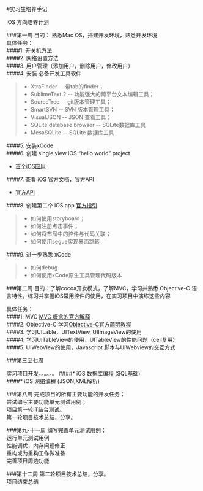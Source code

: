 #实习生培养手记

iOS 方向培养计划

###第一周
目的： 熟悉Mac OS，搭建开发环境，熟悉开发环境  
具体任务：  
####1.	开关机方法  
####2.	网络设置方法  
####3.	用户管理（添加用户，删除用户，修改用户）  
####4.	安装 必备开发工具软件   
>	* XtraFinder -- 带tab的finder；  
>	* SublimeText 2 -- 功能强大的跨平台文本编辑工具；  
>	* SourceTree -- git版本管理工具；   
>	* SmartSVN -- SVN 版本管理工具；  
>	* VisualJSON -- JSON 查看工具；  
>	* SQLite database browser -- SQLite数据库工具 
>	* MesaSQLite -- SQLite 数据库工具
	
	
####5.	安装xCode  
####6.	创建 single view iOS “hello world” project
* [首个iOS应用](https://developer.apple.com/library/ios/referencelibrary/GettingStarted/RoadMapiOSCh/chapters/RM_YourFirstApp_iOS/Articles/00_Introduction.html)   

####7.	查看 iOS 官方文档，官方API   
* [官方API](https://developer.apple.com/library/ios/navigation/#section=Resource%20Types&topic=Reference)  

####8.	创建第二个 iOS app [官方指引](https://developer.apple.com/library/ios/referencelibrary/GettingStarted/RoadMapiOS/DesignPatterns.html)  

>	* 如何使用storyboard；  
>	* 如何注册点击事件；  
>	* 如何将布局中的控件与代码关联；  
>	* 如何使用segue实现界面跳转  
	
####9.	进一步熟悉 xCode   
>	* 如何debug  
>	* 如何使用xCode原生工具管理代码版本  
		
###第二周
目的：了解cocoa开发模式，了解MVC，学习并熟悉 Objective-C 语言特性，练习并掌握iOS常用控件的使用，在实习项目中演练这些内容

具体任务：  
####1. MVC   [MVC 概念的官方解释](https://developer.apple.com/library/ios/documentation/General/Conceptual/CocoaEncyclopedia/Introduction/Introduction.html)  
####2. Objective-C 学习[Objective-C官方简明教程](https://developer.apple.com/library/ios/referencelibrary/GettingStarted/RoadMapiOSCh/chapters/WriteObjective-CCode/WriteObjective-CCode/WriteObjective-CCode.html)  
####3. 学习UILable，UITextView, UIImageView的使用  
####4. 学习UITableView的使用，UITableView的性能问题（cell复用）  
####5. UIWebView的使用，Javascript 脚本与UIWebview的交互方式
	
###第三至七周

实习项目开发。。。。。。
####* iOS 数据库编程 (SQL基础)  
####* iOS 网络编程 (JSON,XML解析)


###第八周
完成项目的所有主要功能的开发任务；  
尝试编写主要功能单元测试用例；  
项目第一轮IT结合测试。  
第一轮项目技术总结，分享。  

###第九-十一周
编写完善单元测试用例；  
运行单元测试用例  
性能调优，内存问题修正  
重构或为重构工作做准备  
完善项目周边功能  

###第十二周
第二轮项目技术总结，分享。  
项目结束总结
